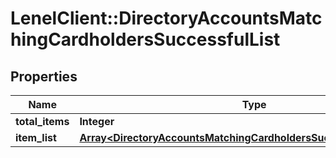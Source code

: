 # LenelClient::DirectoryAccountsMatchingCardholdersSuccessfulList

## Properties
Name | Type | Description | Notes
------------ | ------------- | ------------- | -------------
**total_items** | **Integer** |  | [optional] 
**item_list** | [**Array&lt;DirectoryAccountsMatchingCardholdersSuccessfulListItemList&gt;**](DirectoryAccountsMatchingCardholdersSuccessfulListItemList.md) |  | [optional] 


